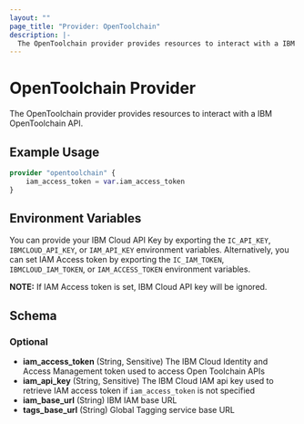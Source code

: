 ```yaml
---
layout: ""
page_title: "Provider: OpenToolchain"
description: |-
  The OpenToolchain provider provides resources to interact with a IBM OpenToolchain API.
---
```


# OpenToolchain Provider

The OpenToolchain provider provides resources to interact with a IBM OpenToolchain API.

## Example Usage

```terraform
provider "opentoolchain" {  
    iam_access_token = var.iam_access_token
}
```

## Environment Variables

You can provide your IBM Cloud API Key by exporting the `IC_API_KEY`, `IBMCLOUD_API_KEY`, or `IAM_API_KEY` environment variables.
Alternatively, you can set IAM Access token by exporting the `IC_IAM_TOKEN`, `IBMCLOUD_IAM_TOKEN`, or `IAM_ACCESS_TOKEN` environment variables.

**NOTE:** If IAM Access token is set, IBM Cloud API key will be ignored.

<!-- schema generated by tfplugindocs -->
## Schema

### Optional

- **iam_access_token** (String, Sensitive) The IBM Cloud Identity and Access Management token used to access Open Toolchain APIs
- **iam_api_key** (String, Sensitive) The IBM Cloud IAM api key used to retrieve IAM access token if `iam_access_token` is not specified
- **iam_base_url** (String) IBM IAM base URL
- **tags_base_url** (String) Global Tagging service base URL
